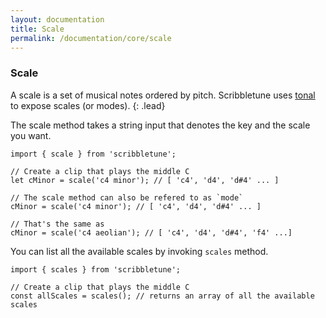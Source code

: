 ```yaml
---
layout: documentation
title: Scale
permalink: /documentation/core/scale
---
```


### Scale
A scale is a set of musical notes ordered by pitch. Scribbletune uses [tonal](https://github.com/danigb/tonal) to expose scales (or modes).
{: .lead}

The scale method takes a string input that denotes the key and the scale you want. 

```
import { scale } from 'scribbletune';

// Create a clip that plays the middle C
let cMinor = scale('c4 minor'); // [ 'c4', 'd4', 'd#4' ... ]

// The scale method can also be refered to as `mode`
cMinor = scale('c4 minor'); // [ 'c4', 'd4', 'd#4' ... ]

// That's the same as
cMinor = scale('c4 aeolian'); // [ 'c4', 'd4', 'd#4', 'f4' ...]
```

You can list all the available scales by invoking `scales` method.

```
import { scales } from 'scribbletune';

// Create a clip that plays the middle C
const allScales = scales(); // returns an array of all the available scales
```
